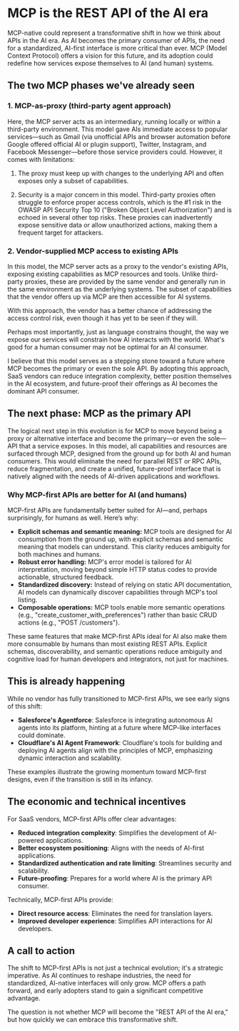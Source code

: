 # MCP is the REST API of the AI era

MCP-native could represent a transformative shift in how we think about APIs in the AI era. As AI becomes the primary consumer of APIs, the need for a standardized, AI-first interface is more critical than ever. MCP (Model Context Protocol) offers a vision for this future, and its adoption could redefine how services expose themselves to AI (and human) systems.

## The two MCP phases we've already seen

### 1. MCP-as-proxy (third-party agent approach)

Here, the MCP server acts as an intermediary, running locally or within a third-party environment. This model gave AIs immediate access to popular services—such as Gmail (via unofficial APIs and browser automation before Google offered official AI or plugin support), Twitter, Instagram, and Facebook Messenger—before those service providers could. However, it comes with limitations:

1. The proxy must keep up with changes to the underlying API and often exposes only a subset of capabilities.

2. Security is a major concern in this model. Third-party proxies often struggle to enforce proper access controls, which is the #1 risk in the OWASP API Security Top 10 ("Broken Object Level Authorization") and is echoed in several other top risks. These proxies can inadvertently expose sensitive data or allow unauthorized actions, making them a frequent target for attackers.

### 2. Vendor-supplied MCP access to existing APIs

In this model, the MCP server acts as a proxy to the vendor's existing APIs, exposing existing capabilities as MCP resources and tools. Unlike third-party proxies, these are provided by the same vendor and generally run in the same environment as the underlying systems. The subset of capabilities that the vendor offers up via MCP are then accessible for AI systems.

With this approach, the vendor has a better chance of addressing the access control risk, even though it has yet to be seen if they will.

Perhaps most importantly, just as language constrains thought, the way we expose our services will constrain how AI interacts with the world. What's good for a human consumer may not be optimal for an AI consumer.

I believe that this model serves as a stepping stone toward a future where MCP becomes the primary or even the sole API. By adopting this approach, SaaS vendors can reduce integration complexity, better position themselves in the AI ecosystem, and future-proof their offerings as AI becomes the dominant API consumer.

## The next phase: MCP as the primary API

The logical next step in this evolution is for MCP to move beyond being a proxy or alternative interface and become the primary—or even the sole—API that a service exposes. In this model, all capabilities and resources are surfaced through MCP, designed from the ground up for both AI and human consumers. This would eliminate the need for parallel REST or RPC APIs, reduce fragmentation, and create a unified, future-proof interface that is natively aligned with the needs of AI-driven applications and workflows.

### Why MCP-first APIs are better for AI (and humans)

MCP-first APIs are fundamentally better suited for AI—and, perhaps surprisingly, for humans as well. Here’s why:

- **Explicit schemas and semantic meaning:** MCP tools are designed for AI consumption from the ground up, with explicit schemas and semantic meaning that models can understand. This clarity reduces ambiguity for both machines and humans.
- **Robust error handling:** MCP's error model is tailored for AI interpretation, moving beyond simple HTTP status codes to provide actionable, structured feedback.
- **Standardized discovery:** Instead of relying on static API documentation, AI models can dynamically discover capabilities through MCP's tool listing.
- **Composable operations:** MCP tools enable more semantic operations (e.g., "create_customer_with_preferences") rather than basic CRUD actions (e.g., "POST /customers").

These same features that make MCP-first APIs ideal for AI also make them more consumable by humans than most existing REST APIs. Explicit schemas, discoverability, and semantic operations reduce ambiguity and cognitive load for human developers and integrators, not just for machines.

## This is already happening

While no vendor has fully transitioned to MCP-first APIs, we see early signs of this shift:

- **Salesforce's Agentforce**: Salesforce is integrating autonomous AI agents into its platform, hinting at a future where MCP-like interfaces could dominate.
- **Cloudflare's AI Agent Framework**: Cloudflare's tools for building and deploying AI agents align with the principles of MCP, emphasizing dynamic interaction and scalability.

These examples illustrate the growing momentum toward MCP-first designs, even if the transition is still in its infancy.

## The economic and technical incentives

For SaaS vendors, MCP-first APIs offer clear advantages:

- **Reduced integration complexity**: Simplifies the development of AI-powered applications.
- **Better ecosystem positioning**: Aligns with the needs of AI-first applications.
- **Standardized authentication and rate limiting**: Streamlines security and scalability.
- **Future-proofing**: Prepares for a world where AI is the primary API consumer.

Technically, MCP-first APIs provide:

- **Direct resource access**: Eliminates the need for translation layers.
- **Improved developer experience**: Simplifies API interactions for AI developers.

## A call to action

The shift to MCP-first APIs is not just a technical evolution; it's a strategic imperative. As AI continues to reshape industries, the need for standardized, AI-native interfaces will only grow. MCP offers a path forward, and early adopters stand to gain a significant competitive advantage.

The question is not whether MCP will become the "REST API of the AI era," but how quickly we can embrace this transformative shift.
